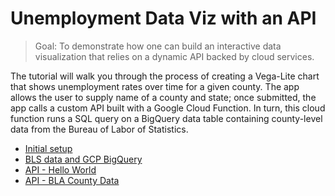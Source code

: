 # Unemployment Data Viz with an API

> Goal: To demonstrate how one can build an interactive data visualization that relies on a dynamic API backed by cloud services.

The tutorial will walk you through the process of creating a Vega-Lite chart that shows unemployment rates over time for a given county. The app allows the user to supply name of a county and state; once submitted, the app calls a custom API built with a Google Cloud Function. In turn, this cloud function runs a SQL query on a BigQuery data table containing county-level data from the Bureau of Labor of Statistics.

- [Initial setup](docs/setup.md)
- [BLS data and GCP BigQuery](docs/bigquery.md)
- [API - Hello World](docs/api_hello_world.md)
- [API - BLA County Data](docs/api_bls.md)